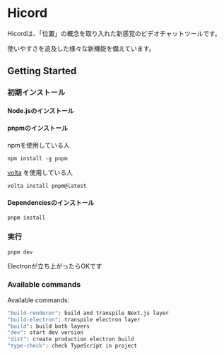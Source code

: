 # Hicord
Hicordは、「位置」の概念を取り入れた新感覚のビデオチャットツールです。

使いやすさを追及した様々な新機能を備えています。

## Getting Started

### 初期インストール

#### Node.jsのインストール

#### pnpmのインストール

npmを使用している人
```
npm install -g pnpm
```

[volta](https://volta.sh/) を使用している人
```
volta install pnpm@latest
```

#### Dependenciesのインストール
```
pnpm install
```

### 実行
```
pnpm dev
```

Electronが立ち上がったらOKです

### Available commands
Available commands:

```bash
"build-renderer": build and transpile Next.js layer
"build-electron": transpile electron layer
"build": build both layers
"dev": start dev version
"dist": create production electron build
"type-check": check TypeScript in project
```

